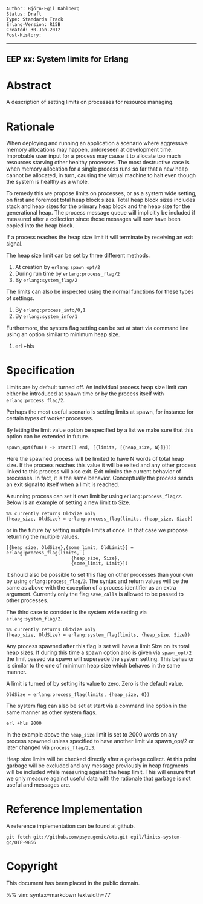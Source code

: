     Author: Björn-Egil Dahlberg
    Status: Draft
    Type: Standards Track
    Erlang-Version: R15B
    Created: 30-Jan-2012
    Post-History:
****
EEP xx: System limits for Erlang
----


Abstract
========

A description of setting limits on processes for resource managing.


Rationale
=========

When deploying and running an application a scenario where aggressive memory
allocations may happen, unforeseen at development time. Improbable user input
for a process may cause it to allocate too much resources starving other
healthy processes. The most destructive case is when memory allocation
for a single process runs so far that a new heap cannot be allocated, in
turn, causing the virtual machine to halt even though the system is
healthy as a whole.

To remedy this we propose limits on processes, or as a system wide setting,
on first and foremost total heap block sizes. Total heap block sizes includes
stack and heap sizes for the primary heap block and the heap size for the
generational heap. The process message queue will implicitly be included if
measured after a collection since those messages will now have been copied
into the heap block.

If a process reaches the heap size limit it will terminate by receiving an
exit signal.

The heap size limit can be set by three different methods.

  1) At creation by `erlang:spawn_opt/2`
  2) During run time by `erlang:process_flag/2`
  3) By `erlang:system_flag/2`

The limits can also be inspected using the normal functions for these types
of settings.

  1) By `erlang:process_info/0,1`
  2) By `erlang:system_info/1`

Furthermore, the system flag setting can be set at start via command line
using an option similar to minimum heap size.

  1) erl +hls <Heap Limit Size>


Specification
=============

Limits are by default turned off. An individual process heap size limit can
either be introduced at spawn time or by the process itself with
`erlang:process_flag/2`.

Perhaps the most useful scenario is setting limits at spawn, for instance for
certain types of worker processes.

By letting the limit value option be specified by a list we make sure that
this option can be extended in future.

    spawn_opt(fun() -> start() end, [{limits, [{heap_size, N}]}])

Here the spawned process will be limited to have N words of total heap size.
If the process reaches this value it will be exited and any other process
linked to this process will also exit. Exit mimics the current behavior of
processes. In fact, it is the same behavior. Conceptually the process sends
an exit signal to itself when a limit is reached.

A running process can set it own limit by using `erlang:process_flag/2`. Below
is an example of setting a new limit to Size.

    %% currently returns OldSize only
    {heap_size, OldSize} = erlang:process_flag(limits, {heap_size, Size})

or in the future by setting multiple limits at once. In that case we propose
returning the multiple values.

    [{heap_size, OldSize},{some_limit, OldLimit}] = erlang:process_flag(limits, [
							{heap_size, Size},
							{some_limit, Limit}])

It should also be possible to set this flag on other processes than your own
by using `erlang:process_flag/3`. The syntax and return values will be the same
as above with the exception of a process identifier as an extra argument.
Currently only the flag `save_calls` is allowed to be passed to other
processes.

The third case to consider is the system wide setting via `erlang:system_flag/2`.

    %% currently returns OldSize only
    {heap_size, OldSize} = erlang:system_flag(limits, {heap_size, Size})

Any process spawned after this flag is set will have a limit Size on its
total heap sizes. If during this time a spawn option also is given via
`spawn_opt/2` the limit passed via spawn will supersede the system setting.
This behavior is similar to the one of minimum heap size which behaves in
the same manner.

A limit is turned of by setting its value to zero. Zero is the default value.

    OldSize = erlang:process_flag(limits, {heap_size, 0}) 

The system flag can also be set at start via a command line option in the
same manner as other system flags.

    erl +hls 2000

In the example above the `heap_size` limit is set to 2000 words on any process
spawned unless specified to have another limit via spawn\_opt/2 or later
changed via `process_flag/2,3`.


Heap size limits will be checked directly after a garbage collect. At this
point garbage will be excluded and any message previously in heap fragments
will be included while measuring against the heap limit. This will ensure
that we only measure against useful data with the rationale that garbage is
not useful and messages are.
 

Reference Implementation
========================

A reference implementation can be found at github.

    git fetch git://github.com/psyeugenic/otp.git egil/limits-system-gc/OTP-9856

Copyright
=========

This document has been placed in the public domain.

%% vim: syntax=markdown textwidth=77
